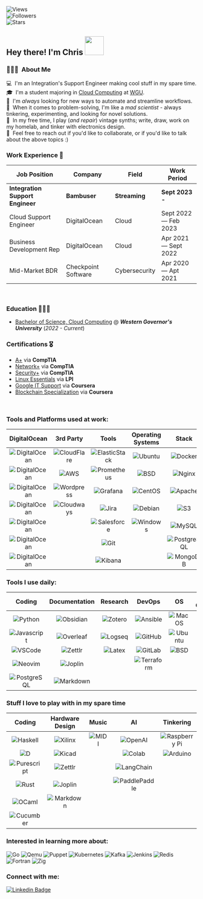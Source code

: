 ![Views](https://komarev.com/ghpvc/?username=StratusQuo&style=for-the-badge&color=56A3A6)<br>
![Followers](https://img.shields.io/github/followers/StratusQuo?style=for-the-badge&color=93B7BE)<br>
![Stars](https://img.shields.io/github/stars/StratusQuo?style=for-the-badge&color=EDD3C4)<br>


## Hey there! I'm Chris <img src="https://ccnyc.s3.us-east-1.amazonaws.com/hello_fox.gif?response-content-disposition=inline&X-Amz-Security-Token=IQoJb3JpZ2luX2VjEFsaCXVzLWVhc3QtMSJIMEYCIQDxjyp5vcR63mhz%2FTIeeQLuqM8TRHhf9vuUPOsOgeUC4QIhAMuciooPvrcJU9zZMDWpRHlTFTG4pNvf2FksIzto0R1vKvECCPT%2F%2F%2F%2F%2F%2F%2F%2F%2F%2FwEQARoMNDgxNDcyNzgyNTg3IgxFORhX8BTSwjSydagqxQIWJm7t3EJV6J2jEl1MOdToz1o55KuKEJW5pijrtHWriaHM1XN2bMz5847sld62T1IBf2awL5MkmJ5%2BP1OdFYOcStoBLnIBbYJLWjOUP0oDwJtHWbTowhRR8e8KW77uL6%2Bvvkm%2BAxLLDB1ZfKc82Mjj%2F3xmGX1UDYYSKXgbOKYR1hopORDvVoFgCY9yYSlYRc9M420Ha0CSSot8r9h15HYbNyf9hLiRJGpKBODPXRlHFCTFsnsWC58LUpHdhY91SArMNy4OMlYel3D8NkEo3ByxfjFxyGtuM0zDXkyVXUaptavpVIxWObAy3%2Fdev%2BSfps90OcUseBG44ovwJIYrrNJzzwTTspINz96HxI3CKd9YcTyX8LwSLKMXL0xvCCCRPuporj8Ciki%2FpQkyeUaaB%2Fb81BGfyXbGublX%2FYyL4ptlYPQjpU3mMJTh3p8GOrICJKR%2BwWrpH%2BQRu5D2vlmyKUE6jILrIdRp%2F%2F46AZfMmapfUjj%2BC7YXoIML7qx9%2BSDenIoRFWF1edgbAe6F6NEg6EM6vixQP6qXvdCe%2BJ1saTPB71eP1oblIGEtvYThUz%2F4cjnH%2F7Ly9A3FR%2BU5%2BAxwo6%2F9JTl2%2F4npNDgEgCvR6tKo%2FwvTxMXDcM2dF57f%2BWSInZUddgVQQFMsRWWotlL6%2FpdEfAIYDaGFzmTHxohzHFWInux2HnWDQFhSa3JQZdBtiVgaqH6rXUO7M4W8fLKGHY16ZLIt64MC02wx6aph2zKoAWVF%2B29%2FoX9bp3SYdCEK7y8d%2FRCCfPy4iT40psd5KQNpzsI%2BQBNStPzsYkKNA%2Br1kIq7W8njFdJC09Xsho4II93RkmVXUdSS8FedhtOZpFou&X-Amz-Algorithm=AWS4-HMAC-SHA256&X-Amz-Date=20230223T185536Z&X-Amz-SignedHeaders=host&X-Amz-Expires=43200&X-Amz-Credential=ASIAXAGQDUD5ZL2VWMH6%2F20230223%2Fus-east-1%2Fs3%2Faws4_request&X-Amz-Signature=de771d8809dc7b673cc4dd71f3364d8d73559af98368e89ca8d4f5a5ff662592" width="50">

### 👨🏽‍💻 &nbsp;About Me
💻 &nbsp;I'm an Integration's Support Engineer making cool stuff in my spare time. \
🎓 &nbsp;I'm a student majoring in [Cloud Computing](https://www.wgu.edu/online-it-degrees/cloud-computing-bachelors-program.html) at [WGU](https://wgu.edu/).\
🤖 &nbsp;I'm *always* looking for new ways to automate and streamline workflows. \
🧠 &nbsp;When it comes to problem-solving, I'm like a _mad scientist_ - always tinkering, experimenting, and looking for novel solutions.\
🎹 &nbsp;In my free time, I play (_and repair_) vintage synths; write, draw, work on my homelab, and tinker with electronics design.\
💬 &nbsp;Feel free to reach out if you'd like to collaborate, or if you'd like to talk about the above topics :)


### Work Experience 💼

| Job Position                      | Company              | Field                        | Work Period                |
| ----------------------------      | ------------------   | ---------------------------- | -------------------------- |
| **Integration Support Engineer**  | **Bambuser**         | **Streaming**                | **Sept 2023 -**            |
| Cloud Support Engineer            | DigitalOcean         | Cloud                        | Sept 2022 — Feb 2023       |
| Business Development Rep          | DigitalOcean         | Cloud                        | Apr 2021  — Sept 2022      |
| Mid-Market BDR                    | Checkpoint Software  | Cybersecurity                | Apr 2020 — Apt 2021        |

<br>

### Education 👨🏽‍🎓

- [Bachelor of Science, Cloud Computing](https://www.wgu.edu/content/dam/wgu-65-assets/western-governors/documents/program-guides/information-technology/BSCC.pdf) @ ***Western Governor's University*** (*2022 - Current*)


### Certifications 🎖️

- [A+](https://www.certmetrics.com/comptia/public/verification.aspx?code=2LGJ7GNVEQ06V09Y) via **CompTIA**
- [Network+](https://www.certmetrics.com/comptia/public/verification.aspx?code=7Q07C435GEQQ11SD) via **CompTIA**
- [Security+](https://www.certmetrics.com/comptia/public/verification.aspx?code=4HBHQFMSNBBEQN9Z) via **CompTIA**
- [Linux Essentials](https://cs.lpi.org/caf/Xamman/certification/verify/LPI000575066/2sbru5zfec) via **LPI**
- [Google IT Support](https://www.coursera.org/account/accomplishments/specialization/certificate/KP56WZCXZSAC) via **Coursera**
- [Blockchain Specialization](https://www.coursera.org/account/accomplishments/specialization/certificate/P9ZJZEJJCL8Z) via **Coursera**

<br>

### Tools and Platforms used at work:

<!--- Terribly Formatted Table -->

| DigitalOcean 	| 3rd Party 	| Tools 	| Operating Systems 	| Stack 	| Automation Tools 	|
|:---:	|:---:	|:---:	|:---:	|:---:	|:---:	|
| ![DigitalOcean](https://img.shields.io/badge/Droplets-0080FF.svg?style=for-the-badge&logo=DigitalOcean&logoColor=white) 	| ![CloudFlare](https://img.shields.io/badge/Cloudflare-F38020?style=for-the-badge&logo=Cloudflare&logoColor=white) 	| ![ElasticStack](https://img.shields.io/badge/Elastic%20Stack-005571.svg?style=for-the-badge&logo=Elastic-Stack&logoColor=white) 	| ![Ubuntu](https://img.shields.io/badge/Ubuntu-E95420?style=for-the-badge&logo=ubuntu&logoColor=white) 	| ![Docker](https://img.shields.io/badge/docker-%230db7ed.svg?style=for-the-badge&logo=docker&logoColor=white) 	| ![Terraform](https://img.shields.io/badge/Terraform-7B42BC.svg?style=for-the-badge&logo=Terraform&logoColor=white) 	|
| ![DigitalOcean](https://img.shields.io/badge/DOKS-0080FF.svg?style=for-the-badge&logo=DigitalOcean&logoColor=white) 	| ![AWS](https://img.shields.io/badge/AWS-FF9900?style=for-the-badge&logo=amazonaws&logoColor=white) 	| ![Prometheus](https://img.shields.io/badge/Prometheus-E6522C.svg?style=for-the-badge&logo=Prometheus&logoColor=white) 	| ![BSD](https://img.shields.io/badge/freebsd-AB2B28?style=for-the-badge&logo=freebsd&logoColor=white) 	| ![Nginx](https://img.shields.io/badge/nginx-%23009639.svg?style=for-the-badge&logo=nginx&logoColor=white) 	| ![Ansible](https://img.shields.io/badge/Ansible-EE0000.svg?style=for-the-badge&logo=Ansible&logoColor=white) 	|
| ![DigitalOcean](https://img.shields.io/badge/Spaces-0080FF.svg?style=for-the-badge&logo=DigitalOcean&logoColor=white) 	| ![Wordpress](https://img.shields.io/badge/WordPress-21759B.svg?style=for-the-badge&logo=WordPress&logoColor=white) 	| ![Grafana](https://img.shields.io/badge/grafana-%23F46800.svg?style=for-the-badge&logo=grafana&logoColor=white) 	| ![CentOS](https://img.shields.io/badge/CentOS-262577.svg?style=for-the-badge&logo=CentOS&logoColor=white) 	| ![Apache](https://img.shields.io/badge/apache-%23D42029.svg?style=for-the-badge&logo=apache&logoColor=white) 	| ![Powershell](https://img.shields.io/badge/PowerShell-5391FE.svg?style=for-the-badge&logo=PowerShell&logoColor=white) 	|
| ![DigitalOcean](https://img.shields.io/badge/Volumes-0080FF.svg?style=for-the-badge&logo=DigitalOcean&logoColor=white) 	| ![Cloudways](https://img.shields.io/badge/Cloudways-2C39BD.svg?style=for-the-badge&logo=Cloudways&logoColor=white) 	| ![Jira](https://img.shields.io/badge/jira-%230A0FFF.svg?style=for-the-badge&logo=jira&logoColor=white) 	| ![Debian](https://img.shields.io/badge/Debian-A81D33?style=for-the-badge&logo=debian&logoColor=white) 	| ![S3](https://img.shields.io/badge/Amazon%20S3-569A31.svg?style=for-the-badge&logo=Amazon-S3&logoColor=white) 	| ![Python](https://img.shields.io/badge/Python-3776AB?style=for-the-badge&logo=python&logoColor=white) 	|
| ![DigitalOcean](https://img.shields.io/badge/LBaaS-0080FF.svg?style=for-the-badge&logo=DigitalOcean&logoColor=white) 	|  	| ![Salesforce](https://img.shields.io/badge/Salesforce-00A1E0?style=for-the-badge&logo=Salesforce&logoColor=white) 	| ![Windows](https://img.shields.io/badge/Windows-0078D6.svg?style=for-the-badge&logo=Windows&logoColor=white) 	| ![MySQL](https://img.shields.io/badge/MySQL-005C84?style=for-the-badge&logo=mysql&logoColor=white) 	| ![Bash](https://img.shields.io/badge/Bash-4EAA25?style=for-the-badge&logo=GNU%20Bash&logoColor=white) 	|
| ![DigitalOcean](https://img.shields.io/badge/DBaaS-0080FF.svg?style=for-the-badge&logo=DigitalOcean&logoColor=white) 	|  	| ![Git](https://img.shields.io/badge/GIT-E44C30?style=for-the-badge&logo=git&logoColor=white) 	|  	| ![PostgreSQL](https://img.shields.io/badge/Postgres-316192?style=for-the-badge&logo=postgresql&logoColor=white) 	|  	|
| ![DigitalOcean](https://img.shields.io/badge/Networking-0080FF.svg?style=for-the-badge&logo=DigitalOcean&logoColor=white) 	|  	| ![Kibana](https://img.shields.io/badge/Kibana-005571.svg?style=for-the-badge&logo=Kibana&logoColor=white) 	|  	| ![MongoDB](https://img.shields.io/badge/MongoDB-4EA94B?style=for-the-badge&logo=mongodb&logoColor=white) 	|  	|

<!--- End Table -->


### Tools I use daily:




|                                                                Coding                                                                 |                                                  Documentation                                                  |                                                 Research                                                  |                                                       DevOps                                                       |                                                    OS                                                    |                                               Staying Organized                                                |                                                    Systems Admin                                                    |
| :-----------------------------------------------------------------------------------------------------------------------------------: | :-------------------------------------------------------------------------------------------------------------: | :-------------------------------------------------------------------------------------------------------: | :----------------------------------------------------------------------------------------------------------------: | :------------------------------------------------------------------------------------------------------: | :------------------------------------------------------------------------------------------------------------: | :-----------------------------------------------------------------------------------------------------------------: |
|                 ![Python](https://img.shields.io/badge/Python-3776AB?style=for-the-badge&logo=python&logoColor=white)                 | ![Obsidian](https://img.shields.io/badge/Obsidian-483699.svg?style=for-the-badge&logo=Obsidian&logoColor=white) | ![Zotero](https://img.shields.io/badge/Zotero-CC2936.svg?style=for-the-badge&logo=Zotero&logoColor=white) |    ![Ansible](https://img.shields.io/badge/Ansible-EE0000.svg?style=for-the-badge&logo=Ansible&logoColor=white)    |  ![MacOS](https://img.shields.io/badge/mac%20os-000000?style=for-the-badge&logo=apple&logoColor=white)   |  ![Excel](https://img.shields.io/badge/Excel-217346?style=for-the-badge&logo=microsoft-excel&logoColor=white)  | ![Wezterm](https://img.shields.io/badge/Wezterm-412991.svg?style=for-the-badge&logo=GNOME-Terminal&logoColor=white) |
|         ![Javascript](https://img.shields.io/badge/JavaScript-F7DF1E.svg?style=for-the-badge&logo=JavaScript&logoColor=black)         | ![Overleaf](https://img.shields.io/badge/Overleaf-47A141?style=for-the-badge&logo=Overleaf&logoColor=white)<br> | ![Logseq](https://img.shields.io/badge/Logseq-85C8C8.svg?style=for-the-badge&logo=Logseq&logoColor=black) |    ![GitHub](https://img.shields.io/badge/github-%23121011.svg?style=for-the-badge&logo=github&logoColor=white)    |  ![Ubuntu](https://img.shields.io/badge/Ubuntu-E95420?style=for-the-badge&logo=ubuntu&logoColor=white)   | ![Emacs](https://img.shields.io/badge/Emacs-%237F5AB6.svg?&style=for-the-badge&logo=gnu-emacs&logoColor=white) |        ![ZSH](https://img.shields.io/badge/Z_Shell-121011?style=for-the-badge&logo=gnu-bash&logoColor=white)        |
| ![VSCode](https://img.shields.io/badge/Visual%20Studio%20Code-007ACC.svg?style=for-the-badge&logo=Visual-Studio-Code&logoColor=white) |    ![Zettlr](https://img.shields.io/badge/Zettlr-1CB27E.svg?style=for-the-badge&logo=Zettlr&logoColor=white)    |  ![Latex](https://img.shields.io/badge/LaTeX-008080.svg?style=for-the-badge&logo=LaTeX&logoColor=white)   |     ![GitLab](https://img.shields.io/badge/GitLab-FC6D26.svg?style=for-the-badge&logo=GitLab&logoColor=white)      | ![BSD](https://img.shields.io/badge/FreeBSD-AB2B28.svg?style=for-the-badge&logo=FreeBSD&logoColor=white) |   ![Notion](https://img.shields.io/badge/Notion-000000.svg?style=for-the-badge&logo=Notion&logoColor=white)    |        ![Bash](https://img.shields.io/badge/Bash-4EAA25?style=for-the-badge&logo=GNU%20Bash&logoColor=white)        |
|             ![Neovim](https://img.shields.io/badge/NeoVim-%2357A143.svg?&style=for-the-badge&logo=neovim&logoColor=white)             |  ![Joplin](https://img.shields.io/badge/Joplin-1071D3.svg?style=for-the-badge&logo=Joplin&logoColor=white)<br>  |                                                                                                           | ![Terraform](https://img.shields.io/badge/Terraform-844FBA.svg?style=for-the-badge&logo=Terraform&logoColor=white) |                                                                                                          |   ![Alfred](https://img.shields.io/badge/Alfred-6C1F87.svg?style=for-the-badge&logo=Alfred&logoColor=white)    | ![OpenStack](https://img.shields.io/badge/OpenStack-ED1944.svg?style=for-the-badge&logo=OpenStack&logoColor=white)  |
|         ![PostgreSQL](https://img.shields.io/badge/PostgreSQL-4169E1.svg?style=for-the-badge&logo=PostgreSQL&logoColor=white)         | ![Markdown](https://img.shields.io/badge/Markdown-000000.svg?style=for-the-badge&logo=Markdown&logoColor=white) |                                                                                                           |                                                                                                                    |                                                                                                          |    ![Vivaldi](https://img.shields.io/badge/Vivaldi-EF3939?style=for-the-badge&logo=Vivaldi&logoColor=white)    |                                                                                                                     |



<!--- End Table -->





### Stuff I love to play with in my spare time

|                                                        Coding                                                         |                                                 Hardware Design                                                  |                                                Music                                                |                                                             AI                                                              |                                                          Tinkering                                                          |
| :-------------------------------------------------------------------------------------------------------------------: | :--------------------------------------------------------------------------------------------------------------: | :-------------------------------------------------------------------------------------------------: | :-------------------------------------------------------------------------------------------------------------------------: | :-------------------------------------------------------------------------------------------------------------------------: |
|   ![Haskell](https://img.shields.io/badge/Haskell-5D4F85.svg?style=for-the-badge&logo=Haskell&logoColor=white)<br>    | ![Xilinx](https://img.shields.io/badge/Xilinx_Vivado-E01F27.svg?style=for-the-badge&logo=Xilinx&logoColor=white) | ![MIDI](https://img.shields.io/badge/MIDI-000000.svg?style=for-the-badge&logo=MIDI&logoColor=white) |          ![OpenAI](https://img.shields.io/badge/OpenAI-412991.svg?style=for-the-badge&logo=OpenAI&logoColor=white)          | ![Raspberry Pi](https://img.shields.io/badge/Raspberry%20Pi-A22846?style=for-the-badge&logo=Raspberry%20Pi&logoColor=white) |
|              ![D](https://img.shields.io/badge/D-B03931.svg?style=for-the-badge&logo=D&logoColor=white)               |      ![Kicad](https://img.shields.io/badge/KiCad-314CB0.svg?style=for-the-badge&logo=KiCad&logoColor=white)      |                                                                                                     |   ![Colab](https://img.shields.io/badge/Google%20Colab-F9AB00.svg?style=for-the-badge&logo=Google-Colab&logoColor=white)    |          ![Arduino](https://img.shields.io/badge/Arduino-00979D?style=for-the-badge&logo=Arduino&logoColor=white)           |
| ![Purescript](https://img.shields.io/badge/PureScript-14161A.svg?style=for-the-badge&logo=PureScript&logoColor=white) |    ![Zettlr](https://img.shields.io/badge/Zettlr-1CB27E.svg?style=for-the-badge&logo=Zettlr&logoColor=white)     |                                                                                                     |     ![LangChain](https://img.shields.io/badge/LangChain-1C3C3C.svg?style=for-the-badge&logo=LangChain&logoColor=white)      |                                                                                                                             |
|          ![Rust](https://img.shields.io/badge/Rust-000000.svg?style=for-the-badge&logo=Rust&logoColor=white)          |  ![Joplin](https://img.shields.io/badge/Joplin-1071D3.svg?style=for-the-badge&logo=Joplin&logoColor=white)<br>   |                                                                                                     | ![PaddlePaddle](https://img.shields.io/badge/PaddlePaddle-0062B0.svg?style=for-the-badge&logo=PaddlePaddle&logoColor=white) |                                                                                                                             |
|        ![OCaml](https://img.shields.io/badge/OCaml-EC6813.svg?style=for-the-badge&logo=OCaml&logoColor=white)         | ![Markdown](https://img.shields.io/badge/Markdown-000000.svg?style=for-the-badge&logo=Markdown&logoColor=white)  |                                                                                                     |                                                                                                                             |                                                                                                                             |
|    ![Cucumber](https://img.shields.io/badge/Cucumber-23D96C.svg?style=for-the-badge&logo=Cucumber&logoColor=white)    |                                                                                                                  |                                                                                                     |                                                                                                                             |                                                                                                                             |
<!--- End Table -->

### Interested in learning more about:


![Go](https://img.shields.io/badge/Go-00ADD8.svg?style=for-the-badge&logo=Go&logoColor=white)
![Qemu](https://img.shields.io/badge/QEMU-FF6600.svg?style=for-the-badge&logo=QEMU&logoColor=white)
![Puppet](https://img.shields.io/badge/Puppet-FFAE1A.svg?style=for-the-badge&logo=Puppet&logoColor=black)
![Kubernetes](https://img.shields.io/badge/Kubernetes-326CE5.svg?style=for-the-badge&logo=Kubernetes&logoColor=white)
![Kafka](https://img.shields.io/badge/Kafka-231F20.svg?style=for-the-badge&logo=Apache-Kafka&logoColor=white)
![Jenkins](https://img.shields.io/badge/Jenkins-D24939.svg?style=for-the-badge&logo=Jenkins&logoColor=white)
![Redis](https://img.shields.io/badge/Redis-DC382D.svg?style=for-the-badge&logo=Redis&logoColor=white)
![Fortran](https://img.shields.io/badge/Fortran-734F96.svg?style=for-the-badge&logo=Fortran&logoColor=white)
![Zig](https://img.shields.io/badge/Zig-F7A41D.svg?style=for-the-badge&logo=Zig&logoColor=white)

### Connect with me:

[![Linkedin Badge](https://img.shields.io/badge/-christopherchappell-blue?style=for-the-badge&logo=Linkedin&logoColor=white&link=https://www.linkedin.com/in/christopherchappell/)](https://www.linkedin.com/in/christopherchappell/)
